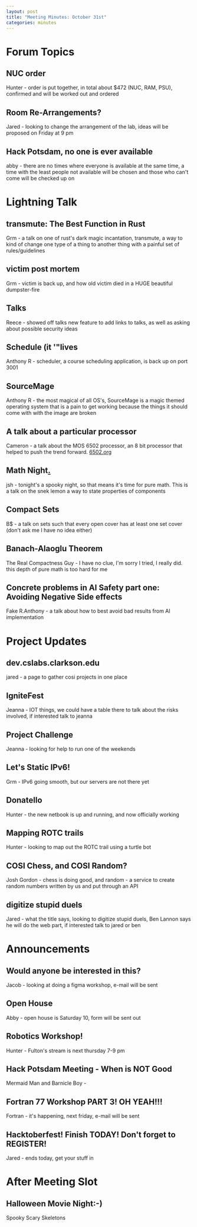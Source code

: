 ```yaml
---
layout: post
title: "Meeting Minutes: October 31st"
categories: minutes
---
```


# Forum Topics

## NUC order
Hunter - order is put together, in total about $472 (NUC, RAM, PSU), confirmed and will be worked out and ordered

## Room Re-Arrangements?
Jared - looking to change the arrangement of the lab, ideas will be proposed on Friday at 9 pm

## Hack Potsdam, no one is ever available
abby - there are no times where everyone is available at the same time, a time with the least people not available will be chosen and those who can't come will be checked up on

# Lightning Talk

## transmute: The Best Function in Rust
Grm - a talk on one of rust's dark magic incantation, transmute, a way to kind of change one type of a thing to another thing with a painful set of rules/guidelines

## victim post mortem
Grm - victim is back up, and how old victim died in a HUGE beautiful dumpster-fire

## Talks
Reece - showed off talks new feature to add links to talks, as well as asking about possible security ideas

## Schedule (it '"lives
Anthony R - scheduler, a course scheduling application, is back up on port 3001

## SourceMage
Anthony R - the most magical of all OS's, SourceMage is a magic themed operating system that is a pain to get working because the things it should come with with the image are broken

## A talk about a particular processor
Cameron - a talk about the MOS 6502 processor, an 8 bit processor that helped to push the trend forward. [6502.org](6502.org)

## Math Night[.](https://docs.google.com/presentation/d/1oos5S-eDKqIKyvgeeF87PO1frRxqb_DeGDQf_PHhgwY/edit?usp=sharing)
jsh - tonight's a spooky night, so that means it's time for pure math. This is a talk on the snek lemon a way to state properties of components

## Compact Sets
B$ - a talk on sets such that every open cover has at least one set cover (don't ask me I have no idea either)

## Banach-Alaoglu Theorem
The Real Compactness Guy - I have no clue, I'm sorry I tried, I really did. this depth of pure math is too hard for me

## Concrete problems in AI Safety part one: Avoiding Negative Side effects
Fake R.Anthony - a talk about how to best avoid bad results from AI implementation

# Project Updates

## dev.cslabs.clarkson.edu
jared - a page to gather cosi projects in one place

## IgniteFest
Jeanna - IOT things, we could have a table there to talk about the risks involved, if interested talk to jeanna

## Project Challenge
Jeanna - looking for help to run one of the weekends

## Let's Static IPv6!
Grm - IPv6 going smooth, but our servers are not there yet

## Donatello
Hunter - the new netbook is up and running, and now officially working

## Mapping ROTC trails
Hunter - looking to map out the ROTC trail using a turtle bot

## COSI Chess, and COSI Random?	
Josh Gordon - chess is doing good, and random - a service to create random numbers written by us and put through an API

## digitize stupid duels
Jared - what the title says, looking to digitize stupid duels, Ben Lannon says he will do the web part, if interested talk to jared or ben

# Announcements

## Would anyone be interested in this?
Jacob - looking at doing a figma workshop, e-mail will be sent

## Open House
Abby - open house is Saturday 10, form will be sent out

## Robotics Workshop!
Hunter - Fulton's stream is next thursday 7-9 pm 

## Hack Potsdam Meeting - When is NOT Good
Mermaid Man and Barnicle Boy - 

## Fortran 77 Workshop PART 3! OH YEAH!!!
Fortran - it's happening, next friday, e-mail will be sent

## Hacktoberfest! Finish TODAY! Don't forget to REGISTER!
Jared - ends today, get your stuff in

# After Meeting Slot

## Halloween Movie Night:-)
Spooky Scary Skeletons